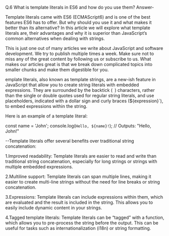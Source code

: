Q.6  What is template literals in ES6 and how do you use them?
Answer-

Template literals came with ES6 (ECMAScript6) and is one of the best features ES6 has to offer. But why should you use it and what makes it better than its alternative? In this article we will explore what template literals are, their advantages and why it is superior than JavaScript’s common alternatives when dealing with strings.

This is just one out of many articles we write about JavaScript and software development. We try to publish multiple times a week. Make sure not to miss any of the great content by following us or subscribe to us. What makes our articles great is that we break down complicated topics into smaller chunks and make them digestible for you.

emplate literals, also known as template strings, are a new-ish feature in JavaScript that allow you to create string literals with embedded expressions. They are surrounded by the backtick (` `) characters, rather than the single or double quotes used for regular string literals, and use placeholders, indicated with a dollar sign and curly braces (${expression}`), to embed expressions within the string.

Here is an example of a template literal:

const name = 'John';
console.log(`Hello, ${name}!`); // Outputs: "Hello, John!"

--Template literals offer several benefits over traditional string concatenation:

1.Improved readability: Template literals are easier to read and write than traditional string concatenation, especially for long strings or strings with multiple embedded expressions.

2.Multiline support: Template literals can span multiple lines, making it easier to create multi-line strings without the need for line breaks or string concatenation.

3.Expressions: Template literals can include expressions within them, which are evaluated and the result is included in the string. This allows you to easily include dynamic content in your strings.

4.Tagged template literals: Template literals can be “tagged” with a function, which allows you to pre-process the string before the output. This can be useful for tasks such as internationalization (i18n) or string formatting.
